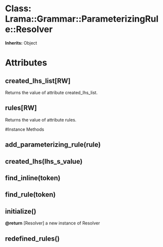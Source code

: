 # Class: Lrama::Grammar::ParameterizingRule::Resolver
**Inherits:** Object
    



# Attributes
## created_lhs_list[RW] [](#attribute-i-created_lhs_list)
Returns the value of attribute created_lhs_list.

## rules[RW] [](#attribute-i-rules)
Returns the value of attribute rules.


#Instance Methods
## add_parameterizing_rule(rule) [](#method-i-add_parameterizing_rule)

## created_lhs(lhs_s_value) [](#method-i-created_lhs)

## find_inline(token) [](#method-i-find_inline)

## find_rule(token) [](#method-i-find_rule)

## initialize() [](#method-i-initialize)

**@return** [Resolver] a new instance of Resolver

## redefined_rules() [](#method-i-redefined_rules)

